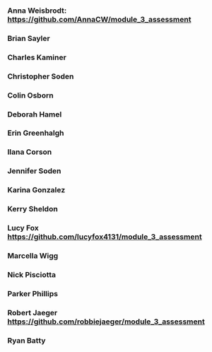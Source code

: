 ### Anna Weisbrodt: https://github.com/AnnaCW/module_3_assessment

### Brian Sayler

### Charles Kaminer

### Christopher Soden

### Colin Osborn

### Deborah Hamel

### Erin Greenhalgh

### Ilana Corson

### Jennifer Soden

### Karina Gonzalez

### Kerry Sheldon

### Lucy Fox https://github.com/lucyfox4131/module_3_assessment

### Marcella Wigg

### Nick Pisciotta

### Parker Phillips

### Robert Jaeger https://github.com/robbiejaeger/module_3_assessment

### Ryan Batty
